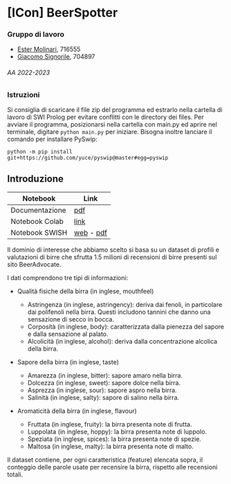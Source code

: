 # [ICon] BeerSpotter

### Gruppo di lavoro
- [Ester Molinari](https://github.com/burraco135), 716555
- [Giacomo Signorile](https://github.com/GiacomoSignorile), 704897

###### AA 2022-2023

### Istruzioni
Si consiglia di scaricare il file zip del programma ed estrarlo nella cartella di lavoro di SWI Prolog per evitare conflitti con le directory dei files.
Per avviare il programma, posizionarsi nella cartella con main.py ed aprire nel terminale, digitare `python main.py` per iniziare.
Bisogna inoltre lanciare il comando per installare PySwip:

`python -m pip install git+https://github.com/yuce/pyswip@master#egg=pyswip`

## Introduzione
|Notebook|Link|
|---|---|
|Documentazione|[pdf](https://github.com/burraco135/ICon2023/blob/master/Documentazione/BeerSpotter%20-%20Molinari%2C%20Signorile.pdf)|
|Notebook Colab|[link](https://github.com/burraco135/ICon2023/blob/master/Documentazione/BeerClassification.ipynb)|
|Notebook SWISH|[web](https://swish.swi-prolog.org/p/[ICon2023]%20BeerSpotter.swinb) - [pdf](https://github.com/burraco135/ICon2023/blob/master/Documentazione/SWISHBeerSpotter.pdf)|

Il dominio di interesse che abbiamo scelto si basa su un dataset di profili e valutazioni di birre che sfrutta 1.5 milioni di recensioni di birre presenti sul sito BeerAdvocate.

I dati comprendono tre tipi di informazioni:

- Qualità fisiche della birra (in inglese, mouthfeel)

  - Astringenza (in inglese, astringency): deriva dai fenoli, in particolare dai polifenoli nella birra. Questi includono tannini che danno una sensazione di secco in bocca.
  - Corposità (in inglese, body): caratterizzata dalla pienezza del sapore e dalla sensazione al palato.
  - Alcolicità (in inglese, alcohol): deriva dalla concentrazione alcolica della birra.

- Sapore della birra (in inglese, taste)

  - Amarezza (in inglese, bitter): sapore amaro nella birra.
  - Dolcezza (in inglese, sweet): sapore dolce nella birra.
  - Asprezza (in inglese, sour): sapore aspro nella birra.
  - Salinità (in inglese, salty): sapore di salino nella birra.

- Aromaticità della birra (in inglese, flavour)

  - Fruttata (in inglese, fruity): la birra presenta note di frutta.
  - Luppolata (in inglese, hoppy): la birra presenta note di luppolo.
  - Speziata (in inglese, spices): la birra presenta note di spezie.
  - Maltosa (in inglese, malty): la birra presenta note di malto.

Il dataset contiene, per ogni caratteristica (feature) elencata sopra, il conteggio delle parole usate per recensire la birra, rispetto alle recensioni totali.
